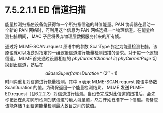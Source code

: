 # 7.5.2.1.1 ED 信道扫描
能量检测扫描使设备能获得每一个所扫描信道的峰值能量。PAN 协调器在启动一个新的 PAN 网络时，可利用这个信息为 PAN 网络选择一个物理信道。在能量检测扫描期间， MAC 子层将丢弃物理层数据服务传来的所有帧。

通过将 MLME-SCAN.request 原语中的参数 ScanType 指定为能量检测扫描，该原语就可以发送对指定的一组逻辑信道进行能量检测扫描的请求。对于每一个逻辑信道， MLME  首先通过设置相应的 *phyCurrentChannel* 和 *phyCurrentPage* 切换到此信道，然后在 $$aBaseSuperframeDuration * (2^n + 1)$$ 时间内重复对信道进行能量检测，其中 n 表示 MLME-SCAN.request 原语中参数 ScanDuration 的值。为确保返回一个能量检测结果， MLME 发送 PLME-ED.request（见6.2.2.3）对信道进行检测。当设备完成对此信道的扫描后，会先标记出在此期间所检测到该信道的最大能量值，然后开始扫描下一个信道。设备应该能存储 1 到信道能量检测最大数目之间的数值。


